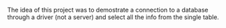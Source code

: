 The idea of this project was to demostrate a connection to a database through a driver (not a server) and select all the info from the single table.
